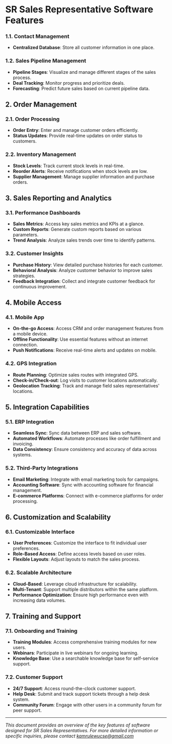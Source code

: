 # SR Sales Representative Software Features

### 1.1. Contact Management
- **Centralized Database**: Store all customer information in one place.

### 1.2. Sales Pipeline Management
- **Pipeline Stages**: Visualize and manage different stages of the sales process.
- **Deal Tracking**: Monitor progress and prioritize deals.
- **Forecasting**: Predict future sales based on current pipeline data.

## 2. Order Management

### 2.1. Order Processing
- **Order Entry**: Enter and manage customer orders efficiently.
- **Status Updates**: Provide real-time updates on order status to customers.

### 2.2. Inventory Management
- **Stock Levels**: Track current stock levels in real-time.
- **Reorder Alerts**: Receive notifications when stock levels are low.
- **Supplier Management**: Manage supplier information and purchase orders.

## 3. Sales Reporting and Analytics

### 3.1. Performance Dashboards
- **Sales Metrics**: Access key sales metrics and KPIs at a glance.
- **Custom Reports**: Generate custom reports based on various parameters.
- **Trend Analysis**: Analyze sales trends over time to identify patterns.

### 3.2. Customer Insights
- **Purchase History**: View detailed purchase histories for each customer.
- **Behavioral Analysis**: Analyze customer behavior to improve sales strategies.
- **Feedback Integration**: Collect and integrate customer feedback for continuous improvement.

## 4. Mobile Access

### 4.1. Mobile App
- **On-the-go Access**: Access CRM and order management features from a mobile device.
- **Offline Functionality**: Use essential features without an internet connection.
- **Push Notifications**: Receive real-time alerts and updates on mobile.

### 4.2. GPS Integration
- **Route Planning**: Optimize sales routes with integrated GPS.
- **Check-in/Check-out**: Log visits to customer locations automatically.
- **Geolocation Tracking**: Track and manage field sales representatives' locations.

## 5. Integration Capabilities

### 5.1. ERP Integration
- **Seamless Sync**: Sync data between ERP and sales software.
- **Automated Workflows**: Automate processes like order fulfillment and invoicing.
- **Data Consistency**: Ensure consistency and accuracy of data across systems.

### 5.2. Third-Party Integrations
- **Email Marketing**: Integrate with email marketing tools for campaigns.
- **Accounting Software**: Sync with accounting software for financial management.
- **E-commerce Platforms**: Connect with e-commerce platforms for order processing.

## 6. Customization and Scalability

### 6.1. Customizable Interface
- **User Preferences**: Customize the interface to fit individual user preferences.
- **Role-Based Access**: Define access levels based on user roles.
- **Flexible Layouts**: Adjust layouts to match the sales process.

### 6.2. Scalable Architecture
- **Cloud-Based**: Leverage cloud infrastructure for scalability.
- **Multi-Tenant**: Support multiple distributors within the same platform.
- **Performance Optimization**: Ensure high performance even with increasing data volumes.

## 7. Training and Support

### 7.1. Onboarding and Training
- **Training Modules**: Access comprehensive training modules for new users.
- **Webinars**: Participate in live webinars for ongoing learning.
- **Knowledge Base**: Use a searchable knowledge base for self-service support.

### 7.2. Customer Support
- **24/7 Support**: Access round-the-clock customer support.
- **Help Desk**: Submit and track support tickets through a help desk system.
- **Community Forum**: Engage with other users in a community forum for peer support.

---

*This document provides an overview of the key features of software designed for SR Sales Representatives. For more detailed information or specific inquiries, please contact kamrulewucse@gmail.com*
